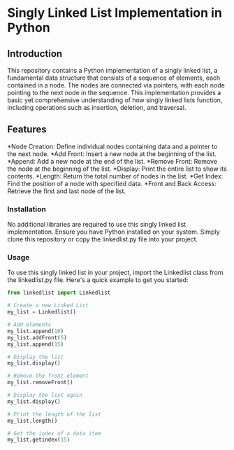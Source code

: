 # Singly Linked List Implementation in Python
## Introduction
This repository contains a Python implementation of a singly linked list, a fundamental data structure that consists of a sequence of elements, each contained in a node. The nodes are connected via pointers, with each node pointing to the next node in the sequence. This implementation provides a basic yet comprehensive understanding of how singly linked lists function, including operations such as insertion, deletion, and traversal.

## Features
*Node Creation: Define individual nodes containing data and a pointer to the next node.
*Add Front: Insert a new node at the beginning of the list.
*Append: Add a new node at the end of the list.
*Remove Front: Remove the node at the beginning of the list.
*Display: Print the entire list to show its contents.
*Length: Return the total number of nodes in the list.
*Get Index: Find the position of a node with specified data.
*Front and Back Access: Retrieve the first and last node of the list.

### Installation
No additional libraries are required to use this singly linked list implementation. Ensure you have Python installed on your system. Simply clone this repository or copy the linkedlist.py file into your project.

### Usage
To use this singly linked list in your project, import the Linkedlist class from the linkedlist.py file. Here's a quick example to get you started:
``` Python
from linkedlist import Linkedlist

# Create a new Linked List
my_list = Linkedlist()

# Add elements
my_list.append(10)
my_list.addFront(5)
my_list.append(15)

# Display the list
my_list.display()

# Remove the front element
my_list.removeFront()

# Display the list again
my_list.display()

# Print the length of the list
my_list.length()

# Get the index of a data item
my_list.getindex(15)

